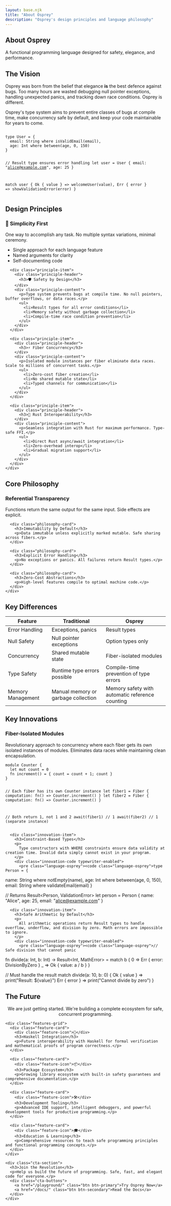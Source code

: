```yaml
---
layout: base.njk
title: "About Osprey"
description: "Osprey's design principles and language philosophy"
---
```


<section class="page-hero">
  <div class="container">
    <h1>About Osprey</h1>
    <p class="lead">
      A functional programming language designed for safety, elegance, and performance.
    </p>
  </div>
</section>

<section class="about-story">
  <div class="container">
    <div class="two-column">
      <div class="content">
        <h2>The Vision</h2>
        <p>
          Osprey was born from the belief that elegance <strong>is</strong> the best defence against bugs. Too many hours are wasted debugging null pointer exceptions, handling unexpected panics, and tracking down race conditions. Osprey is different.
        </p>
        <p>
          Osprey's type system aims to prevent entire classes of bugs at compile time, make concurrency safe by default, and keep your code maintainable for years to come.
        </p>
      </div>
      <div class="visual typewriter-enabled">
        <div class="code-example">
          <pre class="language-osprey"><code class="language-osprey">
type User = {
  email: String where isValidEmail(email),
  age: Int where between(age, 0, 150)
}

// Result type ensures error handling
let user = User {
  email: "alice@example.com",
  age: 25
}

match user {
  Ok { value } => welcomeUser(value),
  Err { error } => showValidationError(error)
}</code></pre>
        </div>
      </div>
    </div>
  </div>
</section>

<section class="design-principles">
  <div class="container">
    <h2 class="section-title">Design Principles</h2>
    <div class="principles-detailed">
      <div class="principle-item">
        <div class="principle-header">
          <h3>🎯 Simplicity First</h3>
        </div>
        <div class="principle-content">
          <p>One way to accomplish any task. No multiple syntax variations, minimal ceremony.</p>
          <ul>
            <li>Single approach for each language feature</li>
            <li>Named arguments for clarity</li>
            <li>Self-documenting code</li>
          </ul>
        </div>
      </div>

      <div class="principle-item">
        <div class="principle-header">
          <h3>🛡️ Safety by Design</h3>
        </div>
        <div class="principle-content">
          <p>Type system prevents bugs at compile time. No null pointers, buffer overflows, or data races.</p>
          <ul>
            <li>Result types for all error conditions</li>
            <li>Memory safety without garbage collection</li>
            <li>Compile-time race condition prevention</li>
          </ul>
        </div>
      </div>

      <div class="principle-item">
        <div class="principle-header">
          <h3>⚡ Fiber Concurrency</h3>
        </div>
        <div class="principle-content">
          <p>Isolated module instances per fiber eliminate data races. Scale to millions of concurrent tasks.</p>
          <ul>
            <li>Zero-cost fiber creation</li>
            <li>No shared mutable state</li>
            <li>Typed channels for communication</li>
          </ul>
        </div>
      </div>

      <div class="principle-item">
        <div class="principle-header">
          <h3>🔗 Rust Interoperability</h3>
        </div>
        <div class="principle-content">
          <p>Seamless integration with Rust for maximum performance. Type-safe FFI.</p>
          <ul>
            <li>Direct Rust async/await integration</li>
            <li>Zero-overhead interop</li>
            <li>Gradual migration support</li>
          </ul>
        </div>
      </div>
    </div>
  </div>
</section>

<section class="philosophy">
  <div class="container">
    <h2 class="section-title">Core Philosophy</h2>
    <div class="philosophy-grid">
      <div class="philosophy-card">
        <h3>Referential Transparency</h3>
        <p>Functions return the same output for the same input. Side effects are explicit.</p>
      </div>
      
      <div class="philosophy-card">
        <h3>Immutability by Default</h3>
        <p>Data immutable unless explicitly marked mutable. Safe sharing across fibers.</p>
      </div>
      
      <div class="philosophy-card">
        <h3>Explicit Error Handling</h3>
        <p>No exceptions or panics. All failures return Result types.</p>
      </div>
      
      <div class="philosophy-card">
        <h3>Zero-Cost Abstractions</h3>
        <p>High-level features compile to optimal machine code.</p>
      </div>
    </div>
  </div>
</section>

<section class="comparison">
  <div class="container">
    <h2 class="section-title">Key Differences</h2>
    <div class="comparison-table">
      <table>
        <thead>
          <tr>
            <th>Feature</th>
            <th>Traditional</th>
            <th>Osprey</th>
          </tr>
        </thead>
        <tbody>
          <tr>
            <td>Error Handling</td>
            <td>Exceptions, panics</td>
            <td>Result types</td>
          </tr>
          <tr>
            <td>Null Safety</td>
            <td>Null pointer exceptions</td>
            <td>Option types only</td>
          </tr>
          <tr>
            <td>Concurrency</td>
            <td>Shared mutable state</td>
            <td>Fiber-isolated modules</td>
          </tr>
          <tr>
            <td>Type Safety</td>
            <td>Runtime type errors possible</td>
            <td>Compile-time prevention of type errors</td>
          </tr>
          <tr>
            <td>Memory Management</td>
            <td>Manual memory or garbage collection</td>
            <td>Memory safety with automatic reference counting</td>
          </tr>
        </tbody>
      </table>
    </div>
  </div>
</section>

<section class="innovation">
  <div class="container">
    <h2 class="section-title">Key Innovations</h2>
    <div class="innovations-grid">
      <div class="innovation-item">
        <h3>Fiber-Isolated Modules</h3>
        <p>
          Revolutionary approach to concurrency where each fiber gets its own isolated instances of modules. Eliminates data races while maintaining clean encapsulation.
        </p>
        <div class="innovation-code typewriter-enabled">
          <pre class="language-osprey"><code class="language-osprey">module Counter {
  let mut count = 0
  fn increment() = { count = count + 1; count }
}

// Each fiber has its own Counter instance
let fiber1 = Fiber<Int> { 
  computation: fn() => Counter.increment() 
}
let fiber2 = Fiber<Int> { 
  computation: fn() => Counter.increment() 
}

// Both return 1, not 1 and 2
await(fiber1)  // 1
await(fiber2)  // 1 (separate instance)</code></pre>
        </div>
      </div>

      <div class="innovation-item">
        <h3>Constraint-Based Types</h3>
        <p>
          Type constructors with WHERE constraints ensure data validity at creation time. Invalid data simply cannot exist in your program.
        </p>
        <div class="innovation-code typewriter-enabled">
          <pre class="language-osprey"><code class="language-osprey">type Person = {
  name: String where notEmpty(name),
  age: Int where between(age, 0, 150),
  email: String where validateEmail(email)
}

// Returns Result<Person, ValidationError>
let person = Person { 
  name: "Alice", 
  age: 25, 
  email: "alice@example.com" 
}</code></pre>
        </div>
      </div>

      <div class="innovation-item">
        <h3>Safe Arithmetic by Default</h3>
        <p>
          All arithmetic operations return Result types to handle overflow, underflow, and division by zero. Math errors are impossible to ignore.
        </p>
        <div class="innovation-code typewriter-enabled">
          <pre class="language-osprey"><code class="language-osprey">// Safe division that cannot panic
fn divide(a: Int, b: Int) -> Result<Int, MathError> = 
  match b {
    0 => Err { error: DivisionByZero }
    _ => Ok { value: a / b }
  }

// Must handle the result
match divide(a: 10, b: 0) {
  Ok { value } => print("Result: ${value}")
  Err { error } => print("Cannot divide by zero")
}</code></pre>
        </div>
      </div>
    </div>
  </div>
</section>

<section class="future">
  <div class="container">
    <h2 class="section-title">The Future</h2>
    <p style="text-align: center; font-size: var(--font-size-xl); margin-bottom: var(--space-12); color: var(--color-text-secondary); max-width: 800px; margin-left: auto; margin-right: auto;">
      We are just getting started. We're building a complete ecosystem for safe, concurrent programming.
    </p>
    
    <div class="features-grid">
      <div class="feature-card">
        <div class="feature-icon">🔗</div>
        <h3>Haskell Integration</h3>
        <p>Future interoperability with Haskell for formal verification and mathematical proofs of program correctness.</p>
      </div>
      
      <div class="feature-card">
        <div class="feature-icon">📦</div>
        <h3>Package Ecosystem</h3>
        <p>Growing library ecosystem with built-in safety guarantees and comprehensive documentation.</p>
      </div>
      
      <div class="feature-card">
        <div class="feature-icon">🛠️</div>
        <h3>Development Tooling</h3>
        <p>Advanced IDE support, intelligent debuggers, and powerful development tools for productive programming.</p>
      </div>
      
      <div class="feature-card">
        <div class="feature-icon">🎓</div>
        <h3>Education & Learning</h3>
        <p>Comprehensive resources to teach safe programming principles and functional programming concepts.</p>
      </div>
    </div>

    <div class="cta-section">
      <h3>Join the Revolution</h3>
      <p>Help us build the future of programming. Safe, fast, and elegant code for everyone.</p>
      <div class="cta-buttons">
        <a href="/playground/" class="btn btn-primary">Try Osprey Now</a>
        <a href="/docs/" class="btn btn-secondary">Read the Docs</a>
      </div>
    </div>
  </div>
</section> 
